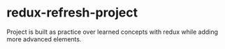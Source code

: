 # redux-refresh-project
Project is built as practice over learned concepts with redux while adding more advanced elements.
